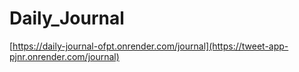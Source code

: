 # Daily_Journal
[https://daily-journal-ofpt.onrender.com/journal](https://tweet-app-pjnr.onrender.com/journal)
